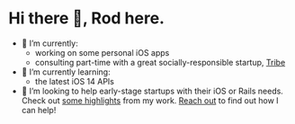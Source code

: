 # Hi there 👋, Rod here.

- 🔭 I’m currently:
    - working on some personal iOS apps
    - consulting part-time with a great socially-responsible startup, [Tribe](https://jointribe.us)
- 🌱 I’m currently learning:
    - the latest iOS 14 APIs
- 👯 I’m looking to help early-stage startups with their iOS or Rails needs. Check out [some highlights](http://foveacentral.com/clients/) from my work. [Reach out](http://foveacentral.com/contact-us) to find out how I can help!

<!--
**ivanoblomov/ivanoblomov** is a ✨ _special_ ✨ repository because its `README.md` (this file) appears on your GitHub profile.

Here are some ideas to get you started:

- 🔭 I’m currently working on ...
- 🌱 I’m currently learning ...
- 👯 I’m looking to collaborate on ...
- 🤔 I’m looking for help with ...
- 💬 Ask me about ...
- 📫 How to reach me: ...
- 😄 Pronouns: ...
- ⚡ Fun fact: ...
-->
